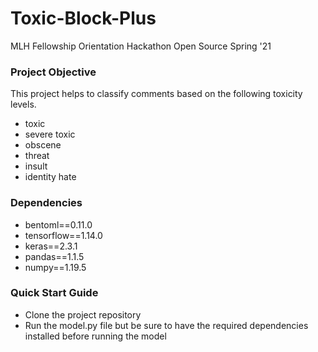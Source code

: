 # Toxic-Block-Plus
MLH Fellowship Orientation Hackathon Open Source Spring '21
### Project Objective
This project helps to classify comments based on the following toxicity levels.
- toxic
- severe toxic
- obscene
- threat
- insult
- identity hate
### Dependencies
- bentoml==0.11.0
- tensorflow==1.14.0
- keras==2.3.1
- pandas==1.1.5
- numpy==1.19.5
### Quick Start Guide
* Clone the project repository
* Run the model.py file but be sure to have the required dependencies installed before running the model
